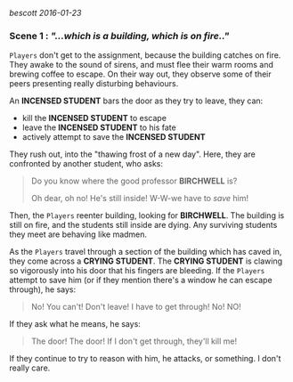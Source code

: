 
*bescott 2016-01-23*

### Scene 1 : *"...which is a building, which is on fire.."* ###

`Players` don't get to the assignment, because the building catches on fire.
They awake to the sound of sirens, and must flee their warm rooms and brewing coffee to escape.
On their way out, they observe some of their peers presenting really disturbing behaviours.

An **INCENSED STUDENT** bars the door as they try to leave, they can:
  * kill the **INCENSED STUDENT** to escape
  * leave the **INCENSED STUDENT** to his fate
  * actively attempt to save the **INCENSED STUDENT**

They rush out, into the "thawing frost of a new day".
Here, they are confronted by another student, who asks:

> Do you know where the good professor **BIRCHWELL** is?
>
> Oh dear, oh no! He's still inside! W-W-we have to *save* him!

Then, the `Players` reenter building, looking for **BIRCHWELL**.
The building is still on fire, and the students still inside are dying.
Any surviving students they meet are behaving like madmen.

As the `Players` travel through a section of the building which has caved in, they come across a **CRYING STUDENT**.
The **CRYING STUDENT** is clawing so vigorously into his door that his fingers are bleeding.
If the `Players` attempt to save him (or if they mention there's a window he can escape through), he says:

> No! You can't! Don't leave! I have to get through! No! NO!

If they ask what he means, he says:

> The door! The door! If I don't get through, they'll kill me!

If they continue to try to reason with him, he attacks, or something. I don't really care.
